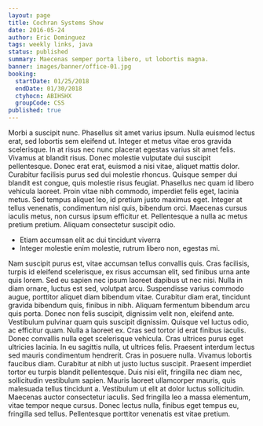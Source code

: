 ```yaml
---
layout: page
title: Cochran Systems Show
date: 2016-05-24
author: Eric Dominguez
tags: weekly links, java
status: published
summary: Maecenas semper porta libero, ut lobortis magna.
banner: images/banner/office-01.jpg
booking:
  startDate: 01/25/2018
  endDate: 01/30/2018
  ctyhocn: ABIHSHX
  groupCode: CSS
published: true
---
```

Morbi a suscipit nunc. Phasellus sit amet varius ipsum. Nulla euismod lectus erat, sed lobortis sem eleifend ut. Integer et metus vitae eros gravida scelerisque. In at risus nec nunc placerat egestas varius sit amet felis. Vivamus at blandit risus. Donec molestie vulputate dui suscipit pellentesque. Donec erat erat, euismod a nisi vitae, aliquet mattis dolor. Curabitur facilisis purus sed dui molestie rhoncus. Quisque semper dui blandit est congue, quis molestie risus feugiat.
Phasellus nec quam id libero vehicula laoreet. Proin vitae nibh commodo, imperdiet felis eget, lacinia metus. Sed tempus aliquet leo, id pretium justo maximus eget. Integer at tellus venenatis, condimentum nisl quis, bibendum orci. Maecenas cursus iaculis metus, non cursus ipsum efficitur et. Pellentesque a nulla ac metus pretium pretium. Aliquam consectetur suscipit odio.

* Etiam accumsan elit ac dui tincidunt viverra
* Integer molestie enim molestie, rutrum libero non, egestas mi.

Nam suscipit purus est, vitae accumsan tellus convallis quis. Cras facilisis, turpis id eleifend scelerisque, ex risus accumsan elit, sed finibus urna ante quis lorem. Sed eu sapien nec ipsum laoreet dapibus ut nec nisi. Nulla in diam ornare, luctus est sed, volutpat arcu. Suspendisse varius commodo augue, porttitor aliquet diam bibendum vitae. Curabitur diam erat, tincidunt gravida bibendum quis, finibus in nibh. Aliquam fermentum bibendum arcu quis porta. Donec non felis suscipit, dignissim velit non, eleifend ante. Vestibulum pulvinar quam quis suscipit dignissim. Quisque vel luctus odio, ac efficitur quam. Nulla a laoreet ex. Cras sed tortor id erat finibus iaculis. Donec convallis nulla eget scelerisque vehicula. Cras ultrices purus eget ultricies lacinia.
In eu sagittis nulla, ut ultrices felis. Praesent interdum lectus sed mauris condimentum hendrerit. Cras in posuere nulla. Vivamus lobortis faucibus diam. Curabitur at nibh ut justo luctus suscipit. Praesent imperdiet tortor eu turpis blandit pellentesque. Duis nisi elit, fringilla nec diam nec, sollicitudin vestibulum sapien. Mauris laoreet ullamcorper mauris, quis malesuada tellus tincidunt a. Vestibulum ut elit at dolor luctus sollicitudin. Maecenas auctor consectetur iaculis. Sed fringilla leo a massa elementum, vitae tempor neque cursus. Donec lectus nulla, finibus eget tempus eu, fringilla sed tellus. Pellentesque porttitor venenatis est vitae pretium.
